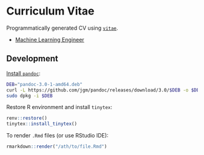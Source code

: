 # Curriculum Vitae

Programmatically generated CV using [`vitae`](https://pkg.mitchelloharawild.com/vitae/).

- [Machine Learning Engineer](https://github.com/gabriel-msilva/curriculum-vitae/blob/main/cv/mle.pdf)


## Development

[Install `pandoc`](https://pandoc.org/installing.html):

```bash
DEB="pandoc-3.0-1-amd64.deb"
curl -L https://github.com/jgm/pandoc/releases/download/3.0/$DEB -o $DEB
sudo dpkg -i $DEB
```

Restore R environment and install `tinytex`:

```R
renv::restore()
tinytex::install_tinytex()
```

To render `.Rmd` files (or use RStudio IDE):

```R
rmarkdown::render("/ath/to/file.Rmd")
```
